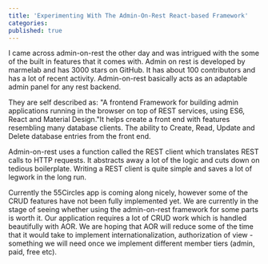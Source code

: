 ```yaml
---
title: 'Experimenting With The Admin-On-Rest React-based Framework'
categories:
published: true
---
```


I came across admin-on-rest the other day and was intrigued with the some of the built in features that it comes with. Admin on rest is developed by marmelab and has 3000 stars on GitHub. It has about 100 contributors and  has a lot of recent activity. Admin-on-rest basically acts as an adaptable admin panel for any rest backend.

They are self described as: "A frontend Framework for building admin applications running in the browser on top of REST services, using ES6, React and Material Design."It helps create a front end with features resembling many database clients. The ability to Create, Read, Update and Delete database entries from the front end.

Admin-on-rest uses a function called the REST client which translates REST calls to HTTP requests. It abstracts away a lot of the logic and cuts down on tedious boilerplate. Writing a REST client is quite simple and saves a lot of legwork in the long run.

Currently the 55Circles app is coming along nicely, however some of the CRUD features have not been fully implemented yet. We are currently in the stage of seeing whether using the admin-on-rest framework for some parts is worth it. Our application requires a lot of CRUD work which is handled beautifully with AOR. We are hoping that AOR will reduce some of the time that it would take to implement internationalization, authorization of view - something we will need once we implement different member tiers (admin, paid, free etc).